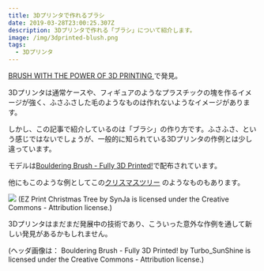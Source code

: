 ```yaml
---
title: 3Dプリンタで作れるブラシ
date: 2019-03-28T23:00:25.307Z
description: 3Dプリンタで作れる「ブラシ」について紹介します。
image: /img/3dprinted-blush.png
tags:
  - 3Dプリンタ
---
```

[BRUSH WITH THE POWER OF 3D PRINTING
](https://hackaday.com/2019/01/16/brush-with-the-power-of-3d-printing/)で発見。

3Dプリンタは通常ケースや、フィギュアのようなプラスチックの塊を作るイメージが強く、ふさふさした毛のようなものは作れないようなイメージがあります。

しかし、この記事で紹介しているのは「ブラシ」の作り方です。ふさふさ、という感じではないでしょうが、一般的に知られている3Dプリンタの作例とは少し違っています。

モデルは[Bouldering Brush - Fully 3D Printed!](https://www.thingiverse.com/thing:3355715)で配布されています。

他にもこのような例としてこの[クリスマスツリー](https://www.thingiverse.com/thing:3236564) のようなものもあります。

![](/img/3dprinted-tree.png)
(EZ Print Christmas Tree by SynJa is licensed under the Creative Commons - Attribution license.)

3Dプリンタはまだまだ発展中の技術であり、こういった意外な作例を通して新しい発見があるかもしれません。

(ヘッダ画像は： Bouldering Brush - Fully 3D Printed! by Turbo_SunShine is licensed under the Creative Commons - Attribution license.)
